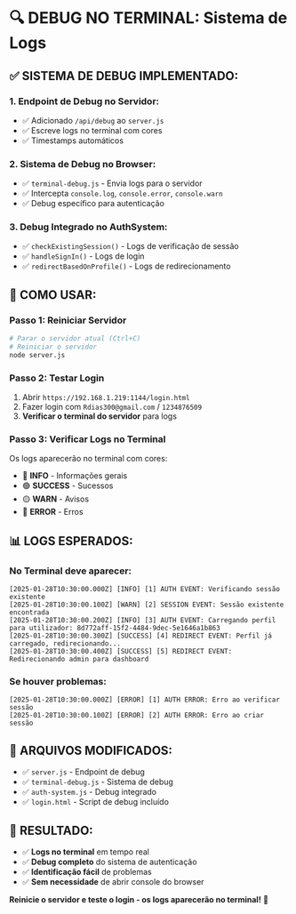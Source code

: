 # 🔍 DEBUG NO TERMINAL: Sistema de Logs

## ✅ **SISTEMA DE DEBUG IMPLEMENTADO:**

### **1. Endpoint de Debug no Servidor:**
- ✅ Adicionado `/api/debug` ao `server.js`
- ✅ Escreve logs no terminal com cores
- ✅ Timestamps automáticos

### **2. Sistema de Debug no Browser:**
- ✅ `terminal-debug.js` - Envia logs para o servidor
- ✅ Intercepta `console.log`, `console.error`, `console.warn`
- ✅ Debug específico para autenticação

### **3. Debug Integrado no AuthSystem:**
- ✅ `checkExistingSession()` - Logs de verificação de sessão
- ✅ `handleSignIn()` - Logs de login
- ✅ `redirectBasedOnProfile()` - Logs de redirecionamento

## 🚀 **COMO USAR:**

### **Passo 1: Reiniciar Servidor**
```bash
# Parar o servidor atual (Ctrl+C)
# Reiniciar o servidor
node server.js
```

### **Passo 2: Testar Login**
1. Abrir `https://192.168.1.219:1144/login.html`
2. Fazer login com `Rdias300@gmail.com` / `1234876509`
3. **Verificar o terminal do servidor** para logs

### **Passo 3: Verificar Logs no Terminal**
Os logs aparecerão no terminal com cores:
- 🔵 **INFO** - Informações gerais
- 🟢 **SUCCESS** - Sucessos
- 🟡 **WARN** - Avisos
- 🔴 **ERROR** - Erros

## 📊 **LOGS ESPERADOS:**

### **No Terminal deve aparecer:**
```
[2025-01-28T10:30:00.000Z] [INFO] [1] AUTH EVENT: Verificando sessão existente
[2025-01-28T10:30:00.100Z] [WARN] [2] SESSION EVENT: Sessão existente encontrada
[2025-01-28T10:30:00.200Z] [INFO] [3] AUTH EVENT: Carregando perfil para utilizador: 8d772aff-15f2-4484-9dec-5e1646a1b863
[2025-01-28T10:30:00.300Z] [SUCCESS] [4] REDIRECT EVENT: Perfil já carregado, redirecionando...
[2025-01-28T10:30:00.400Z] [SUCCESS] [5] REDIRECT EVENT: Redirecionando admin para dashboard
```

### **Se houver problemas:**
```
[2025-01-28T10:30:00.000Z] [ERROR] [1] AUTH ERROR: Erro ao verificar sessão
[2025-01-28T10:30:00.100Z] [ERROR] [2] AUTH ERROR: Erro ao criar sessão
```

## 🔧 **ARQUIVOS MODIFICADOS:**
- ✅ `server.js` - Endpoint de debug
- ✅ `terminal-debug.js` - Sistema de debug
- ✅ `auth-system.js` - Debug integrado
- ✅ `login.html` - Script de debug incluído

## 🎯 **RESULTADO:**
- ✅ **Logs no terminal** em tempo real
- ✅ **Debug completo** do sistema de autenticação
- ✅ **Identificação fácil** de problemas
- ✅ **Sem necessidade** de abrir console do browser

**Reinicie o servidor e teste o login - os logs aparecerão no terminal!** 🚀


